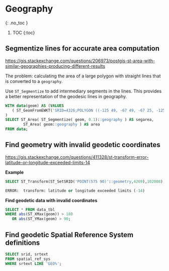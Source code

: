 # Geography
{: .no_toc }

1. TOC
{:toc}

## Segmentize lines for accurate area computation
<https://gis.stackexchange.com/questions/206973/postgis-st-area-with-similar-geographies-producing-different-results>

The problem: calculating the area of a large polygon with straight lines that is converted to a `geography`.

Use `ST_Segmentize` to add intermediary segments in the lines.  This provides a better representation of the geodesic lines in geography.

```sql
WITH data(geom) AS (VALUES
   ( ST_GeomFromEWKT('SRID=4326;POLYGON ((-125 49, -67 49, -67 25, -125 25, -125 49))') )
)
SELECT ST_Area( ST_Segmentize( geom, 0.1)::geography ) AS segarea,
        ST_Area( geom::geography ) AS area
FROM data;
```

## Find geometry with invalid geodetic coordinates
<https://gis.stackexchange.com/questions/411328/st-transform-error-latitude-or-longitude-exceeded-limits-14>

**Example**
```sql
SELECT ST_Transform(ST_SetSRID('POINT(575 90)'::geometry,4269),102008);

ERROR:  transform: latitude or longitude exceeded limits (-14)
```

**Find geodetic data with invalid coordinates** 
```sql
SELECT * FROM data_tbl
WHERE abs(ST_XMax(geom)) > 180 
   OR abs(ST_YMax(geom) > 90;
```

## Find geodetic Spatial Reference System definitions

```sql
SELECT srid, srtext
FROM spatial_ref_sys
WHERE srtext LIKE 'GEO%';
```
